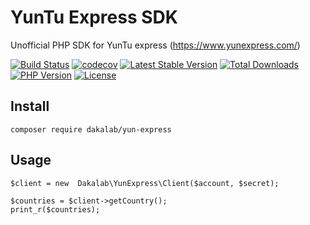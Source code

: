 # YunTu Express SDK

Unofficial PHP SDK for YunTu express (https://www.yunexpress.com/)


[![Build Status](https://travis-ci.com/dakalab/yun-express.svg?branch=master)](https://travis-ci.com/dakalab/yun-express)
[![codecov](https://codecov.io/gh/dakalab/yun-express/branch/master/graph/badge.svg)](https://codecov.io/gh/dakalab/yun-express)
[![Latest Stable Version](https://poser.pugx.org/dakalab/yun-express/v/stable)](https://packagist.org/packages/dakalab/yun-express)
[![Total Downloads](https://poser.pugx.org/dakalab/yun-express/downloads)](https://packagist.org/packages/dakalab/yun-express)
[![PHP Version](https://img.shields.io/php-eye/dakalab/yun-express.svg)](https://packagist.org/packages/dakalab/yun-express)
[![License](https://poser.pugx.org/dakalab/yun-express/license.svg)](https://packagist.org/packages/dakalab/yun-express)

## Install

```
composer require dakalab/yun-express
```

## Usage

```
$client = new  Dakalab\YunExpress\Client($account, $secret);

$countries = $client->getCountry();
print_r($countries);
```
